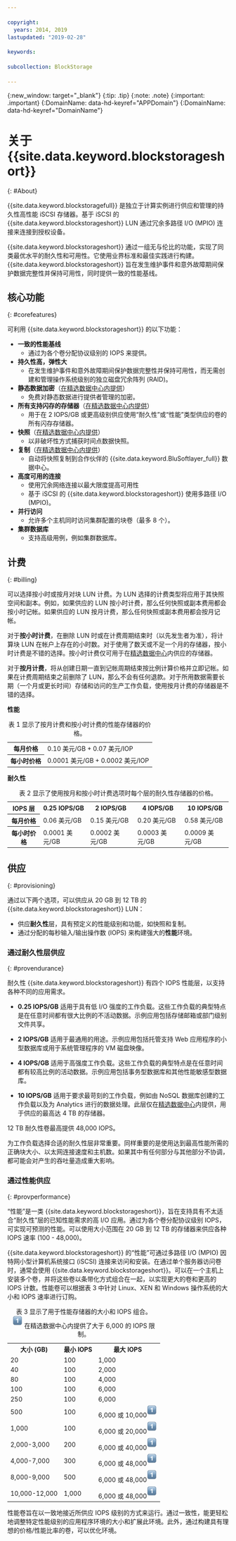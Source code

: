 ```yaml
---

copyright:
  years: 2014, 2019
lastupdated: "2019-02-28"

keywords:

subcollection: BlockStorage

---
```

{:new_window: target="_blank"}
{:tip: .tip}
{:note: .note}
{:important: .important}
{:DomainName: data-hd-keyref="APPDomain"}
{:DomainName: data-hd-keyref="DomainName"}

# 关于 {{site.data.keyword.blockstorageshort}}
{: #About}

{{site.data.keyword.blockstoragefull}} 是独立于计算实例进行供应和管理的持久性高性能 iSCSI 存储器。基于 iSCSI 的 {{site.data.keyword.blockstorageshort}} LUN 通过冗余多路径 I/O (MPIO) 连接来连接到授权设备。

{{site.data.keyword.blockstorageshort}} 通过一组无与伦比的功能，实现了同类最优水平的耐久性和可用性。它使用业界标准和最佳实践进行构建。{{site.data.keyword.blockstorageshort}} 旨在发生维护事件和意外故障期间保护数据完整性并保持可用性，同时提供一致的性能基线。

## 核心功能
{: #corefeatures}

可利用 {{site.data.keyword.blockstorageshort}} 的以下功能：

- **一致的性能基线**
   - 通过为各个卷分配协议级别的 IOPS 来提供。
- **持久性高，弹性大**
   - 在发生维护事件和意外故障期间保护数据完整性并保持可用性，而无需创建和管理操作系统级别的独立磁盘冗余阵列 (RAID)。
- **静态数据加密**（[在精选数据中心内提供](/docs/infrastructure/BlockStorage?topic=BlockStorage-news#new-locations)）
   - 免费对静态数据进行提供者管理的加密。
- **所有支持闪存的存储器**（[在精选数据中心内提供](/docs/infrastructure/BlockStorage?topic=BlockStorage-news#new-locations)）
   - 用于在 2 IOPS/GB 或更高级别供应使用“耐久性”或“性能”类型供应的卷的所有闪存存储器。
- **快照**（[在精选数据中心内提供](/docs/infrastructure/BlockStorage?topic=BlockStorage-news#new-locations)）
   - 以非破坏性方式捕获时间点数据快照。
- **复制**（[在精选数据中心内提供](/docs/infrastructure/BlockStorage?topic=BlockStorage-news#new-locations)）
   - 自动将快照复制到合作伙伴的 {{site.data.keyword.BluSoftlayer_full}} 数据中心。
- **高度可用的连接**
   - 使用冗余网络连接以最大限度提高可用性
   - 基于 iSCSI 的 {{site.data.keyword.blockstorageshort}} 使用多路径 I/O (MPIO)。
- **并行访问**
   - 允许多个主机同时访问集群配置的块卷（最多 8 个）。
- **集群数据库**
   - 支持高级用例，例如集群数据库。

## 计费
{: #billing}

可以选择按小时或按月对块 LUN 计费。为 LUN 选择的计费类型将应用于其快照空间和副本。例如，如果供应的 LUN 按小时计费，那么任何快照或副本费用都会按小时记帐。如果供应的 LUN 按月计费，那么任何快照或副本费用都会按月记帐。

对于**按小时计费**，在删除 LUN 时或在计费周期结束时（以先发生者为准），将计算块 LUN 在帐户上存在的小时数。对于使用了数天或不足一个月的存储器，按小时计费是不错的选择。按小时计费仅可用于在[精选数据中心](/docs/infrastructure/BlockStorage?topic=BlockStorage-news#new-locations)内供应的存储器。

对于**按月计费**，将从创建日期一直到记帐周期结束按比例计算价格并立即记帐。如果在计费周期结束之前删除了 LUN，那么不会有任何退款。对于所用数据需要长期（一个月或更长时间）存储和访问的生产工作负载，使用按月计费的存储器是不错的选择。

**性能**
<table>
  <caption>表 1 显示了按月计费和按小时计费的性能存储器的价格。</caption>
  <tr>
   <th>每月价格</th>
   <td>0.10 美元/GB + 0.07 美元/IOP</td>
  </tr>
  <tr>
   <th>每小时价格</th>
   <td>0.0001 美元/GB + 0.0002 美元/IOP</td>
  </tr>
</table>

**耐久性**
<table>
  <caption>表 2 显示了使用按月和按小时计费选项时每个层的耐久性存储器的价格。</caption>
  <tr>
   <th>IOPS 层</th>
   <th>0.25 IOPS/GB</th>
   <th>2 IOPS/GB</th>
   <th>4 IOPS/GB</th>
   <th>10 IOPS/GB</th>
  </tr>
  <tr>
   <th>每月价格</th>
   <td>0.06 美元/GB</td>
   <td>0.15 美元/GB</td>
   <td>0.20 美元/GB</td>
   <td>0.58 美元/GB</td>
  </tr>
  <tr>
   <th>每小时价格</th>
   <td>0.0001 美元/GB</td>
   <td>0.0002 美元/GB</td>
   <td>0.0003 美元/GB</td>
   <td>0.0009 美元/GB</td>
  </tr>
</table>



## 供应
{: #provisioning}

通过以下两个选项，可以供应从 20 GB 到 12 TB 的 {{site.data.keyword.blockstorageshort}} LUN：<br/>
- 供应**耐久性**层，具有预定义的性能级别和功能，如快照和复制。
- 通过分配的每秒输入/输出操作数 (IOPS) 来构建强大的**性能**环境。

### 通过耐久性层供应
{: #provendurance}

耐久性 {{site.data.keyword.blockstorageshort}} 有四个 IOPS 性能层，以支持各种不同的应用需求。<br />

- **0.25 IOPS/GB** 适用于具有低 I/O 强度的工作负载。这些工作负载的典型特点是在任意时间都有很大比例的不活动数据。示例应用包括存储邮箱或部门级别文件共享。

- **2 IOPS/GB** 适用于最通用的用途。示例应用包括托管支持 Web 应用程序的小型数据库或用于系统管理程序的 VM 磁盘映像。

- **4 IOPS/GB** 适用于高强度工作负载。这些工作负载的典型特点是在任意时间都有较高比例的活动数据。示例应用包括事务型数据库和其他性能敏感型数据库。

- **10 IOPS/GB** 适用于要求最苛刻的工作负载，例如由 NoSQL 数据库创建的工作负载以及为 Analytics 进行的数据处理。此层仅在[精选数据中心](/docs/infrastructure/BlockStorage?topic=BlockStorage-news#new-locations)内提供，用于供应的最高达 4 TB 的存储器。

12 TB 耐久性卷最高提供 48,000 IOPS。

为工作负载选择合适的耐久性层非常重要。同样重要的是使用达到最高性能所需的正确块大小、以太网连接速度和主机数。如果其中有任何部分与其他部分不协调，都可能会对产生的吞吐量造成重大影响。


### 通过性能供应
{: #provperformance}

“性能”是一类 {{site.data.keyword.blockstorageshort}}，旨在支持具有不太适合“耐久性”层的已知性能需求的高 I/O 应用。通过为各个卷分配协议级别 IOPS，可实现可预测的性能。可以使用大小范围在 20 GB 到 12 TB 的存储器来供应各种 IOPS 速率 (100 - 48,000)。

{{site.data.keyword.blockstorageshort}} 的“性能”可通过多路径 I/O (MPIO) 因特网小型计算机系统接口 (iSCSI) 连接来访问和安装。在通过单个服务器访问卷时，通常会使用 {{site.data.keyword.blockstorageshort}}。可以在一个主机上安装多个卷，并将这些卷以条带化方式组合在一起，以实现更大的卷和更高的 IOPS 计数。性能卷可以根据表 3 中针对 Linux、XEN 和 Windows 操作系统的大小和 IOPS 速率进行订购。


<table cellpadding="1" cellspacing="1" style="width: 99%;">
 <caption>表 3 显示了用于性能存储器的大小和 IOPS 组合。<br/><sup><img src="/images/numberone.png" alt="脚注" /></sup> 在精选数据中心内提供了大于 6,000 的 IOPS 限制。</caption>
        <colgroup>
          <col/>
          <col/>
          <col/>
        </colgroup>
          <tr>
            <th>大小 (GB)</th>
            <th>最小 IOPS</th>
            <th>最大 IOPS</th>
          </tr>
          <tr>
            <td>20</td>
            <td>100</td>
            <td>1,000</td>
          </tr>
          <tr>
            <td>40</td>
            <td>100</td>
            <td>2,000</td>
          </tr>
          <tr>
            <td>80</td>
            <td>100</td>
            <td>4,000</td>
          </tr>
          <tr>
            <td>100</td>
            <td>100</td>
            <td>6,000</td>
          </tr>
          <tr>
            <td>250</td>
            <td>100</td>
            <td>6,000</td>
          </tr>
          <tr>
            <td>500</td>
            <td>100</td>
            <td>6,000 或 10,000<sup><img src="/images/numberone.png" alt="脚注" /></sup></td>
          </tr>
          <tr>
            <td>1,000</td>
            <td>100</td>
            <td>6,000 或 20,000<sup><img src="/images/numberone.png" alt="脚注" /></sup></td>
          </tr>
          <tr>
            <td>2,000-3,000</td>
            <td>200</td>
            <td>6,000 或 40,000<sup><img src="/images/numberone.png" alt="脚注" /></sup></td>
          </tr>
          <tr>
            <td>4,000-7,000</td>
            <td>300</td>
            <td>6,000 或 48,000<sup><img src="/images/numberone.png" alt="脚注" /></sup></td>
          </tr>
          <tr>
            <td>8,000-9,000</td>
            <td>500</td>
            <td>6,000 或 48,000<sup><img src="/images/numberone.png" alt="脚注" /></sup></td>
          </tr>
          <tr>
            <td>10,000-12,000</td>
            <td>1,000</td>
            <td>6,000 或 48,000<sup><img src="/images/numberone.png" alt="脚注" /></sup></td>
          </tr>
</table>


性能卷旨在以一致地接近所供应 IOPS 级别的方式来运行。通过一致性，能更轻松地调整特定性能级别的应用程序环境的大小和扩展此环境。此外，通过构建具有理想的价格/性能比率的卷，可以优化环境。
